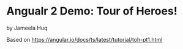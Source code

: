 # Angualr 2 Demo: Tour of Heroes!
by Jameela Huq

Based on https://angular.io/docs/ts/latest/tutorial/toh-pt1.html

